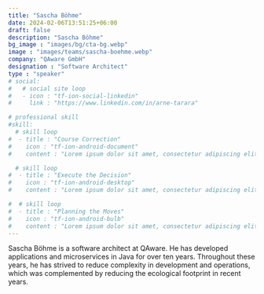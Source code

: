 ```yaml
---
title: "Sascha Böhme"
date: 2024-02-06T13:51:25+06:00
draft: false
description: "Sascha Böhme"
bg_image : "images/bg/cta-bg.webp"
image : "images/teams/sascha-boehme.webp"
company: "QAware GmbH"
designation : "Software Architect"
type : "speaker"
# social:
#   # social site loop
#   - icon : "tf-ion-social-linkedin"
#     link : "https://www.linkedin.com/in/arne-tarara"

# professional skill
#skill:
  # skill loop
#  - title : "Course Correction"
#    icon : "tf-ion-android-document"
#    content : "Lorem ipsum dolor sit amet, consectetur adipiscing elit. Morbi hendrerit elit turpis, a porttitor tellus sollicitudin at."

  # skill loop
#  - title : "Execute the Decision"
#    icon : "tf-ion-android-desktop"
#    content : "Lorem ipsum dolor sit amet, consectetur adipiscing elit. Morbi hendrerit elit turpis, a porttitor tellus sollicitudin at."

#  # skill loop
#  - title : "Planning the Moves"
#    icon : "tf-ion-android-bulb"
#    content : "Lorem ipsum dolor sit amet, consectetur adipiscing elit. Morbi hendrerit elit #turpis, a porttitor tellus sollicitudin at."
---
```


Sascha Böhme is a software architect at QAware. He has developed applications and microservices in Java for over ten years. Throughout these years, he has strived to reduce complexity in development and operations, which was complemented by reducing the ecological footprint in recent years.
